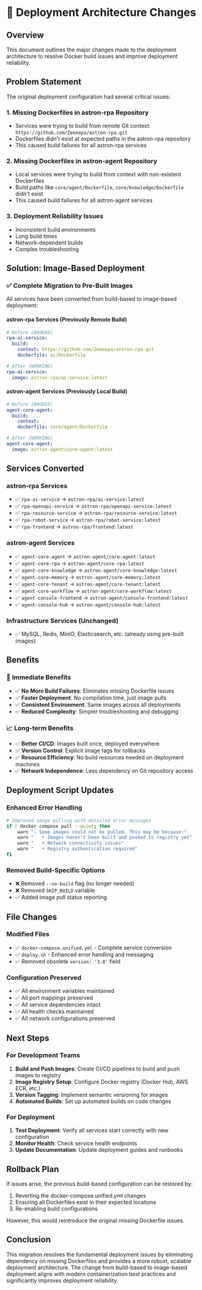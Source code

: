 # 🚀 Deployment Architecture Changes

## Overview

This document outlines the major changes made to the deployment architecture to resolve Docker build issues and improve deployment reliability.

## Problem Statement

The original deployment configuration had several critical issues:

### 1. Missing Dockerfiles in astron-rpa Repository
- Services were trying to build from remote Git context: `https://github.com/Zeeeepa/astron-rpa.git`
- Dockerfiles didn't exist at expected paths in the astron-rpa repository
- This caused build failures for all astron-rpa services

### 2. Missing Dockerfiles in astron-agent Repository
- Local services were trying to build from context with non-existent Dockerfiles
- Build paths like `core/agent/Dockerfile`, `core/knowledge/Dockerfile` didn't exist
- This caused build failures for all astron-agent services

### 3. Deployment Reliability Issues
- Inconsistent build environments
- Long build times
- Network-dependent builds
- Complex troubleshooting

## Solution: Image-Based Deployment

### ✅ **Complete Migration to Pre-Built Images**

All services have been converted from build-based to image-based deployment:

#### astron-rpa Services (Previously Remote Build)
```yaml
# Before (BROKEN)
rpa-ai-service:
  build:
    context: https://github.com/Zeeeepa/astron-rpa.git
    dockerfile: ai/Dockerfile

# After (WORKING)
rpa-ai-service:
  image: astron-rpa/ai-service:latest
```

#### astron-agent Services (Previously Local Build)
```yaml
# Before (BROKEN)
agent-core-agent:
  build:
    context: .
    dockerfile: core/agent/Dockerfile

# After (WORKING)
agent-core-agent:
  image: astron-agent/core-agent:latest
```

## Services Converted

### astron-rpa Services
- ✅ `rpa-ai-service` → `astron-rpa/ai-service:latest`
- ✅ `rpa-openapi-service` → `astron-rpa/openapi-service:latest`
- ✅ `rpa-resource-service` → `astron-rpa/resource-service:latest`
- ✅ `rpa-robot-service` → `astron-rpa/robot-service:latest`
- ✅ `rpa-frontend` → `astron-rpa/frontend:latest`

### astron-agent Services
- ✅ `agent-core-agent` → `astron-agent/core-agent:latest`
- ✅ `agent-core-rpa` → `astron-agent/core-rpa:latest`
- ✅ `agent-core-knowledge` → `astron-agent/core-knowledge:latest`
- ✅ `agent-core-memory` → `astron-agent/core-memory:latest`
- ✅ `agent-core-tenant` → `astron-agent/core-tenant:latest`
- ✅ `agent-core-workflow` → `astron-agent/core-workflow:latest`
- ✅ `agent-console-frontend` → `astron-agent/console-frontend:latest`
- ✅ `agent-console-hub` → `astron-agent/console-hub:latest`

### Infrastructure Services (Unchanged)
- ✅ MySQL, Redis, MinIO, Elasticsearch, etc. (already using pre-built images)

## Benefits

### 🚀 **Immediate Benefits**
- ✅ **No More Build Failures**: Eliminates missing Dockerfile issues
- ✅ **Faster Deployment**: No compilation time, just image pulls
- ✅ **Consistent Environment**: Same images across all deployments
- ✅ **Reduced Complexity**: Simpler troubleshooting and debugging

### 📈 **Long-term Benefits**
- ✅ **Better CI/CD**: Images built once, deployed everywhere
- ✅ **Version Control**: Explicit image tags for rollbacks
- ✅ **Resource Efficiency**: No build resources needed on deployment machines
- ✅ **Network Independence**: Less dependency on Git repository access

## Deployment Script Updates

### Enhanced Error Handling
```bash
# Improved image pulling with detailed error messages
if ! docker compose pull --quiet; then
    warn "⚠️ Some images could not be pulled. This may be because:"
    warn "   • Images haven't been built and pushed to registry yet"
    warn "   • Network connectivity issues"
    warn "   • Registry authentication required"
fi
```

### Removed Build-Specific Options
- ❌ Removed `--no-build` flag (no longer needed)
- ❌ Removed `SKIP_BUILD` variable
- ✅ Added image pull status reporting

## File Changes

### Modified Files
- ✅ `docker-compose.unified.yml` - Complete service conversion
- ✅ `deploy.sh` - Enhanced error handling and messaging
- ✅ Removed obsolete `version: '3.8'` field

### Configuration Preserved
- ✅ All environment variables maintained
- ✅ All port mappings preserved
- ✅ All service dependencies intact
- ✅ All health checks maintained
- ✅ All network configurations preserved

## Next Steps

### For Development Teams
1. **Build and Push Images**: Create CI/CD pipelines to build and push images to registry
2. **Image Registry Setup**: Configure Docker registry (Docker Hub, AWS ECR, etc.)
3. **Version Tagging**: Implement semantic versioning for images
4. **Automated Builds**: Set up automated builds on code changes

### For Deployment
1. **Test Deployment**: Verify all services start correctly with new configuration
2. **Monitor Health**: Check service health endpoints
3. **Update Documentation**: Update deployment guides and runbooks

## Rollback Plan

If issues arise, the previous build-based configuration can be restored by:
1. Reverting the docker-compose.unified.yml changes
2. Ensuring all Dockerfiles exist in their expected locations
3. Re-enabling build configurations

However, this would reintroduce the original missing Dockerfile issues.

## Conclusion

This migration resolves the fundamental deployment issues by eliminating dependency on missing Dockerfiles and provides a more robust, scalable deployment architecture. The change from build-based to image-based deployment aligns with modern containerization best practices and significantly improves deployment reliability.
